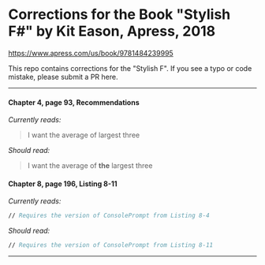 # Corrections for the Book "Stylish F#" by Kit Eason, Apress, 2018

https://www.apress.com/us/book/9781484239995

This repo contains corrections for the "Stylish F". If you see a typo or code mistake,
please submit a PR here.

---

#### Chapter 4, page 93, Recommendations

*Currently reads:*

> I want the average of largest three

*Should read:*

> I want the average of **the** largest three

#### Chapter 8, page 196, Listing 8-11

*Currently reads:*

```fsharp
// Requires the version of ConsolePrompt from Listing 8-4
```

*Should read:*

```fsharp
// Requires the version of ConsolePrompt from Listing 8-11
```

---